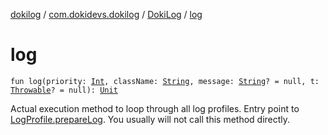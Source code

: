 [dokilog](../../index.md) / [com.dokidevs.dokilog](../index.md) / [DokiLog](index.md) / [log](./log.md)

# log

`fun log(priority: `[`Int`](https://kotlinlang.org/api/latest/jvm/stdlib/kotlin/-int/index.html)`, className: `[`String`](https://kotlinlang.org/api/latest/jvm/stdlib/kotlin/-string/index.html)`, message: `[`String`](https://kotlinlang.org/api/latest/jvm/stdlib/kotlin/-string/index.html)`? = null, t: `[`Throwable`](https://kotlinlang.org/api/latest/jvm/stdlib/kotlin/-throwable/index.html)`? = null): `[`Unit`](https://kotlinlang.org/api/latest/jvm/stdlib/kotlin/-unit/index.html)

Actual execution method to loop through all log profiles. Entry point to [LogProfile.prepareLog](../-log-profile/prepare-log.md).
You usually will not call this method directly.

